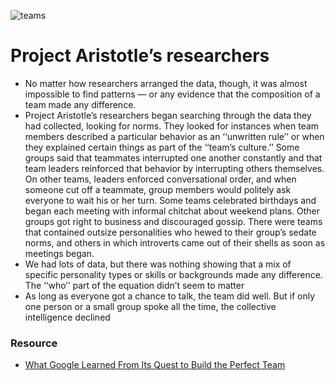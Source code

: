 ![teams](https://www.getabstract.com/summary-img/26668-J6DFB9KW.jpg?h=M)
# Project Aristotle’s researchers 

* No matter how researchers arranged the data, though,
it was almost impossible to find patterns — or any evidence that the composition of a team made any difference. 
* Project Aristotle’s researchers began searching through the data they had collected, 
looking for norms. They looked for instances when team members described a particular behavior as an ‘‘unwritten rule’’ or when they explained certain things as part of the ‘‘team’s culture.’’ Some groups said that teammates interrupted one another constantly and that team leaders reinforced that behavior by interrupting others themselves. On other teams, leaders enforced conversational order, and when someone cut off a teammate, group members would politely ask everyone to wait his or her turn. Some teams celebrated birthdays and began each meeting with informal chitchat about weekend plans. Other groups got right to business and discouraged gossip. There were teams that contained outsize personalities who hewed to their group’s sedate norms,
 and others in which introverts came out of their shells as soon as meetings began.
* We had lots of data, but there was nothing showing that a mix of specific personality types or skills or backgrounds made any difference. The ‘‘who’’ part of the equation didn’t seem to matter
* As long as everyone got a chance to talk, the team did well. But if only one person or a small group spoke all the time, the collective intelligence declined

### Resource
* [What Google Learned From Its Quest to Build the Perfect Team](https://www.nytimes.com/2016/02/28/magazine/what-google-learned-from-its-quest-to-build-the-perfect-team.html)